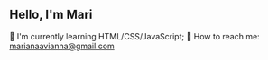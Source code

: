 ## **Hello, I'm Mari**
  
🌱  I'm currently learning HTML/CSS/JavaScript;
📧  How to reach me:  [marianaavianna@gmail.com](mailto:marianaavianna@gmail.com)

